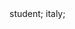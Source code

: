 

<!--
**eatinglungs/eatinglungs** is a ✨ _special_ ✨ repository because its `README.md` (this file) appears on your GitHub profile.

Here are some ideas to get you started:


- 
- 👯 I’m looking to collaborate on ...
- 🤔 I’m looking for help with ...
- 💬 Ask me about ...
- 🔭 I’m currently working on nothing.

- 
--!>

student;
italy;

